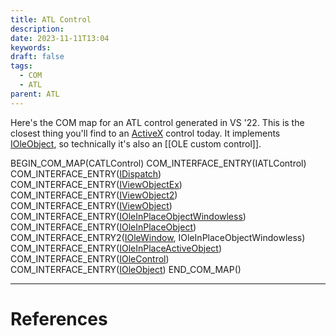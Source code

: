 ```yaml
---
title: ATL Control
description: 
date: 2023-11-11T13:04
keywords: 
draft: false
tags:
  - COM
  - ATL
parent: ATL
---
```

Here's the COM map for an ATL control generated in VS '22.  This is the closest thing you'll find to an [ActiveX](/notes/computer/microsoft/com/atl/atl-control/activex) control today.  It implements [IOleObject](https://learn.microsoft.com/en-us/windows/win32/api/oleidl/nn-oleidl-ioleobject), so technically it's also an [[OLE custom control]].

BEGIN_COM_MAP(CATLControl)
	COM_INTERFACE_ENTRY(IATLControl)
	COM_INTERFACE_ENTRY([IDispatch](https://learn.microsoft.com/en-us/windows/win32/api/oaidl/nn-oaidl-idispatch))
	COM_INTERFACE_ENTRY([IViewObjectEx](https://learn.microsoft.com/en-us/windows/win32/api/ocidl/nn-ocidl-iviewobjectex))
	COM_INTERFACE_ENTRY([IViewObject2](https://learn.microsoft.com/en-us/windows/win32/api/oleidl/nn-oleidl-iviewobject2))
	COM_INTERFACE_ENTRY([IViewObject](https://learn.microsoft.com/en-us/windows/win32/api/oleidl/nn-oleidl-iviewobject))
	COM_INTERFACE_ENTRY([IOleInPlaceObjectWindowless](https://learn.microsoft.com/en-us/windows/win32/api/ocidl/nn-ocidl-ioleinplaceobjectwindowless))
	COM_INTERFACE_ENTRY([IOleInPlaceObject](https://learn.microsoft.com/en-us/windows/win32/api/oleidl/nn-oleidl-ioleinplaceobject))
	COM_INTERFACE_ENTRY2([IOleWindow](https://learn.microsoft.com/en-us/windows/win32/api/oleidl/nn-oleidl-iolewindow), IOleInPlaceObjectWindowless)
	COM_INTERFACE_ENTRY([IOleInPlaceActiveObject](https://learn.microsoft.com/en-us/windows/win32/api/oleidl/nn-oleidl-ioleinplaceactiveobject))
	COM_INTERFACE_ENTRY([IOleControl](https://learn.microsoft.com/en-us/windows/win32/api/ocidl/nn-ocidl-iolecontrol))
	COM_INTERFACE_ENTRY([IOleObject](https://learn.microsoft.com/en-us/windows/win32/api/oleidl/nn-oleidl-ioleobject))
END_COM_MAP()

---
# References
